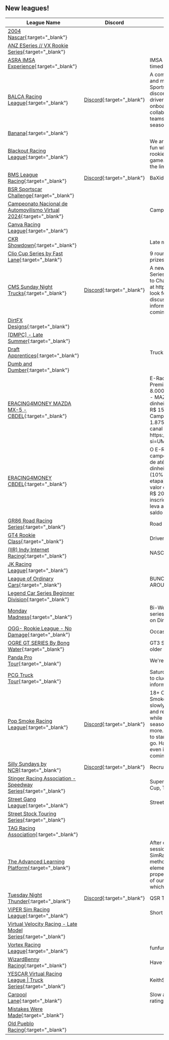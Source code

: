 ## New leagues!

| League Name | Discord | About |
|-----------------------------------------------------------------------------------------------------------------------------------------------|--------------------------------------------------------------|--------------------------------------------------------------------------------------------------------------------------------------------------------------------------------------------------------------------------------------------------------------------------------------------------------------------------------------------------------------------------------------|
|[2004 Nascar](https://members.iracing.com/membersite/member/LeagueView.do?league=11361){:target="_blank"} | | |
|[ANZ ESeries // VX Rookie Series](https://members.iracing.com/membersite/member/LeagueView.do?league=11365){:target="_blank"} | | |
|[ASRA IMSA Experience](https://members.iracing.com/membersite/member/LeagueView.do?league=11363){:target="_blank"} | |IMSA league running 60 minute timed races |
|[BALCA Racing League](https://members.iracing.com/membersite/member/LeagueView.do?league=11338){:target="_blank"} |[Discord](https://discord.gg/balca){:target="_blank"} |A competitive racing league built and managed by the BALCA E\-Sports Racing Team\. Join the discord at the League URL\. New drivers will have to undergo a quick onboarding chat\. We are open to collaborating with other racing teams for the upcoming league season\. |
|[Banana](https://members.iracing.com/membersite/member/LeagueView.do?league=11333){:target="_blank"} | | |
|[Blackout Racing League](https://members.iracing.com/membersite/member/LeagueView.do?league=11326){:target="_blank"} | |We are a league dedicated to having fun while pushing the limits of rookie and veteran drivers to the game\. If you feel like you gotta push the limits and have fun don't be shy\. |
|[BMS League Racing](https://members.iracing.com/membersite/member/LeagueView.do?league=11362){:target="_blank"} |[Discord](https://discord.gg/qnNBrYZRUq){:target="_blank"} |BaXide Motorsports |
|[BSR Sportscar Challenge](https://members.iracing.com/membersite/member/LeagueView.do?league=11328){:target="_blank"} | | |
|[Campeonato Nacional de Automovilismo Virtual 2024](https://members.iracing.com/membersite/member/LeagueView.do?league=11358){:target="_blank"} | |Campeonato Avalado |
|[Canva Racing League](https://members.iracing.com/membersite/member/LeagueView.do?league=11368){:target="_blank"} | | |
|[CKR Showdown](https://members.iracing.com/membersite/member/LeagueView.do?league=11341){:target="_blank"} | |Late models, UMP, Big Blocks |
|[Clio Cup Series by Fast Lane](https://members.iracing.com/membersite/member/LeagueView.do?league=11336){:target="_blank"} | |9 rounds, 18 races, fixed setup and prizes for the podium\. |
|[CMS Sunday Night Trucks](https://members.iracing.com/membersite/member/LeagueView.do?league=11327){:target="_blank"} |[Discord](https://discord.gg/cmsracing){:target="_blank"} |A new Sunday Night Nascar Truck Series starting in August\.   Head over to Champion Motorsports' Discord at https://discord\.gg/cmsracing and look for the Sunday Night Trucks discussion channel\!   More information regarding numbers, etc\. coming very, very soon\! |
|[DirtFX Designs](https://members.iracing.com/membersite/member/LeagueView.do?league=11332){:target="_blank"} | | |
|[\[DMPC\] \- Late Summer](https://members.iracing.com/membersite/member/LeagueView.do?league=11357){:target="_blank"} | | |
|[Draft Apprentices](https://members.iracing.com/membersite/member/LeagueView.do?league=11349){:target="_blank"} | |Trucks, Xfinity, and 87's going fast\! |
|[Dumb and Dumber](https://members.iracing.com/membersite/member/LeagueView.do?league=11325){:target="_blank"} | | |
|[ERACING4MONEY MAZDA MX\-5 \- CBDEL](https://members.iracing.com/membersite/member/LeagueView.do?league=11369){:target="_blank"} | |E\-Racing4Money   Campeonato com Premiação Total de até R$ 8\.000,00, por Categoria\!   Categorias \- MAZDA MX\-5   Prêmios em dinheiro de até:   \* R$ 100,00 \- P3;  \* R$ 150,00 \- P2;  \* R$ 200,00 \- P1\.   Campeão do Campeonato   \* Até R$ 1\.875,00\.   Transmissão ao vivo no canal do YouTube  NEONBRASILTV  https://youtube\.com/@neonbrasiltv?si\=UMr4H8t9fcBoOMR2 |
|[ERACING4MONEY CBDEL](https://members.iracing.com/membersite/member/LeagueView.do?league=11367){:target="_blank"} | |O E\-RACING4MONEY   TCR 8k é um campeonato com Premiação Total de até R$ 8\.000,00\!   Prêmios em dinheiro de até:   P3 \- R$ 100,00 \(10% do valor das inscrições da etapa\);  P2 \- R$ 150,00 \(15% do valor das inscrições da etapa\);  P1 \- R$ 200,00 \(20% do valor das inscrições da etapa\)\.   \- Campeão leva até R$ 1\.875,00 , \(15% do saldo por etapa\) |
|[GR86 Road Racing Series](https://members.iracing.com/membersite/member/LeagueView.do?league=11345){:target="_blank"} | |Road Racing with the Toyota GR86 |
|[GT4 Rookie Class](https://members.iracing.com/membersite/member/LeagueView.do?league=11353){:target="_blank"} | |Drivers under 1500 iRating |
|[\(IIR\) Indy Internet Racing](https://members.iracing.com/membersite/member/LeagueView.do?league=11348){:target="_blank"} | |NASCAR |
|[JK Racing League](https://members.iracing.com/membersite/member/LeagueView.do?league=11329){:target="_blank"} | | |
|[League of Ordinary Cars](https://members.iracing.com/membersite/member/LeagueView.do?league=11347){:target="_blank"} | |BUNCH OF NOOBS DRIVIN AROUND |
|[Legend Car Series Beginner Division](https://members.iracing.com/membersite/member/LeagueView.do?league=11344){:target="_blank"} | | |
|[Monday Madness](https://members.iracing.com/membersite/member/LeagueView.do?league=11359){:target="_blank"} | |Bi\-Weekly 3 races in one night series\. Fixed Setup 358 Modifieds on Dirt Ovals\. |
|[OGG\- Rookie League \- No Damage](https://members.iracing.com/membersite/member/LeagueView.do?league=11340){:target="_blank"} | |Occasional Gentlemen Gaming |
|[OGRE GT SERIES By Bong Water](https://members.iracing.com/membersite/member/LeagueView.do?league=11350){:target="_blank"} | |GT3 Series for drivers 50 years and older |
|[Panda Pro Tour](https://members.iracing.com/membersite/member/LeagueView.do?league=11330){:target="_blank"} | |We're not that drunk\! |
|[PCG Truck Tour](https://members.iracing.com/membersite/member/LeagueView.do?league=11366){:target="_blank"} | |Saturday's @ 8pm EST\. Reach out to cluca6707 on discord for more information |
|[Pop Smoke Racing League](https://members.iracing.com/membersite/member/LeagueView.do?league=11352){:target="_blank"} |[Discord](https://discord.gg/tdQr3tBd2z){:target="_blank"} |18\+ ONLY\!\!\! Welcome to Pop Smoke Racing League\. New league slowly building, looking for clean and respectful drivers\. Hang tight while we grow and will start our first season when we reach 15 drivers or more\. Nascar fixed cup series cars to start but will open up more as we go\. Hang out, meet new drivers and even invite your friends\. Discord coming soon\!\!\!\!\! |
|[Silly Sundays by NCR](https://members.iracing.com/membersite/member/LeagueView.do?league=11356){:target="_blank"} |[Discord](https://discord.gg/SRJSTXwh){:target="_blank"} |Recruiting Clean Racers |
|[Stinger Racing Association \- Speedway Series](https://members.iracing.com/membersite/member/LeagueView.do?league=11360){:target="_blank"} | |Super Speedways, Xfinity, Gen 4 Cup, Trucks |
|[Street Gang League](https://members.iracing.com/membersite/member/LeagueView.do?league=11354){:target="_blank"} | |Street Stocks, open set ups |
|[Street Stock Touring Series](https://members.iracing.com/membersite/member/LeagueView.do?league=11331){:target="_blank"} | | |
|[TAG Racing Association](https://members.iracing.com/membersite/member/LeagueView.do?league=11355){:target="_blank"} | | |
|[The Advanced Learning Platform](https://members.iracing.com/membersite/member/LeagueView.do?league=11343){:target="_blank"} | |After completing over 500 coaching sessions with Real\-Life drivers & SimRacers, we developed this method that includes all the elements a student needs to properly learn a new concept\. Most of our courses follow this structure, which guarantees your success\. |
|[Tuesday Night Thunder](https://members.iracing.com/membersite/member/LeagueView.do?league=11339){:target="_blank"} |[Discord](https://discord.gg/qsrsimulations){:target="_blank"} |QSR Truck Series |
|[ViPER Sim Racing League](https://members.iracing.com/membersite/member/LeagueView.do?league=11323){:target="_blank"} | |Short Track Racing Community |
|[Virtual Velocity Racing \- Late Model Series](https://members.iracing.com/membersite/member/LeagueView.do?league=11337){:target="_blank"} | | |
|[Vortex Racing League](https://members.iracing.com/membersite/member/LeagueView.do?league=11324){:target="_blank"} | |funfunfun |
|[WizardBenny Racing](https://members.iracing.com/membersite/member/LeagueView.do?league=11346){:target="_blank"} | |Have fun make friends |
|[YESCAR Virtual Racing League \| Truck Series](https://members.iracing.com/membersite/member/LeagueView.do?league=11335){:target="_blank"} | |KeithSaysYes\.com Truck Series |
|[Carpool Lane](https://members.iracing.com/membersite/member/LeagueView.do?league=11364){:target="_blank"} | |Slow and safe wins the\.\.\. safety rating? |
|[Mistakes Were Made](https://members.iracing.com/membersite/member/LeagueView.do?league=11334){:target="_blank"} | | |
|[Old Pueblo Racing](https://members.iracing.com/membersite/member/LeagueView.do?league=11351){:target="_blank"} | | |

